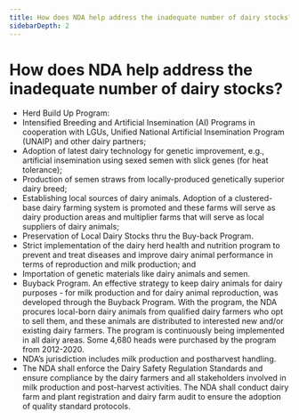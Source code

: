 ```yaml
---
title: How does NDA help address the inadequate number of dairy stocks?
sidebarDepth: 2
---
```


# How does NDA help address the inadequate number of dairy stocks?


 - Herd Build Up Program:
 - Intensified Breeding and Artificial Insemination (AI) Programs in cooperation with LGUs, Unified National Artificial Insemination Program (UNAIP) and other dairy partners;
 - Adoption of latest dairy technology for genetic improvement, e.g., artificial insemination using sexed semen with slick genes (for heat tolerance);
 - Production of semen straws from locally-produced genetically superior dairy breed;
 - Establishing local sources of dairy animals. Adoption of a clustered-base dairy farming system is promoted and these farms will serve as dairy production areas and multiplier farms that will serve as local suppliers of dairy animals;
 - Preservation of Local Dairy Stocks thru the Buy-back Program.
 - Strict implementation of the dairy herd health and nutrition program to prevent and treat diseases and improve dairy animal performance in terms of reproduction and milk production; and
 - Importation of genetic materials like dairy animals and semen.
 - Buyback Program. An effective strategy to keep dairy animals for dairy purposes - for milk production and for dairy animal reproduction, was developed through the Buyback Program. With the program, the NDA procures local-born dairy animals from qualified dairy farmers who opt to sell them, and these animals are distributed to interested new and/or existing dairy farmers. The program is continuously being implemented in all dairy areas. Some 4,680 heads were purchased by the program from 2012-2020.
 - NDA’s jurisdiction includes milk production and postharvest handling.
 - The NDA shall enforce the Dairy Safety Regulation Standards and ensure compliance by the dairy farmers and all stakeholders involved in milk production and post-harvest activities. The NDA shall conduct dairy farm and plant registration and dairy farm audit to ensure the adoption of quality standard protocols.
